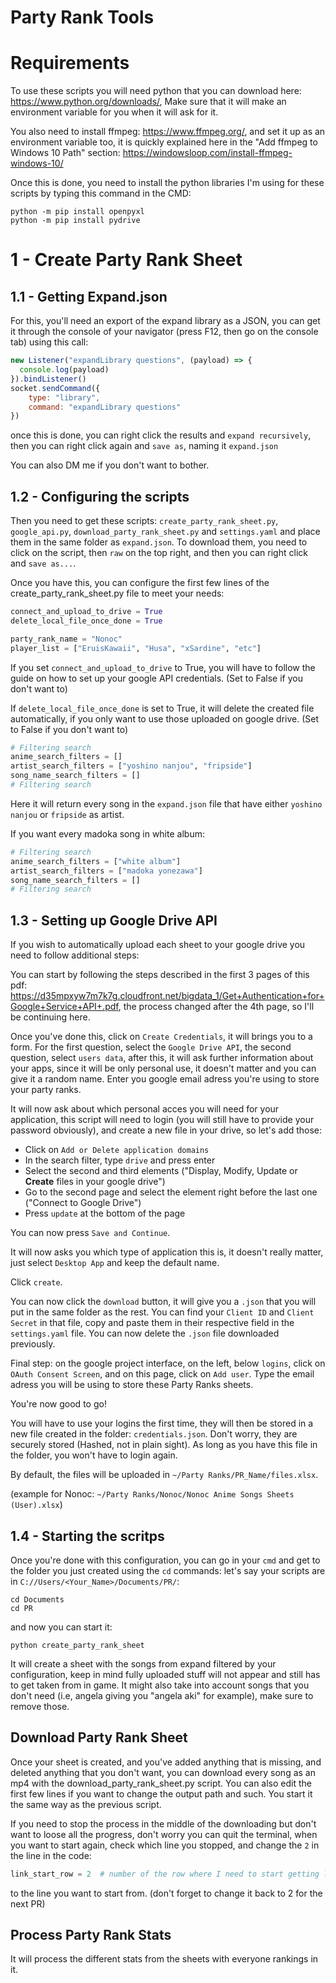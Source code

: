 # Party Rank Tools

# Requirements

To use these scripts you will need python that you can download here: <https://www.python.org/downloads/>,
Make sure that it will make an environment variable for you when it will ask for it.

You also need to install ffmpeg: <https://www.ffmpeg.org/>, and set it up as an environment variable too, it is quickly explained here in the "Add ffmpeg to Windows 10 Path" section: <https://windowsloop.com/install-ffmpeg-windows-10/>

Once this is done, you need to install the python libraries I'm using for these scripts by typing this command in the CMD:

```
python -m pip install openpyxl
python -m pip install pydrive
```

# 1 - Create Party Rank Sheet

## 1.1 - Getting Expand.json

For this, you'll need an export of the expand library as a JSON, you can get it through the console of your navigator (press F12, then go on the console tab) using this call:

```js
new Listener("expandLibrary questions", (payload) => {
  console.log(payload)
}).bindListener()
socket.sendCommand({
    type: "library",
    command: "expandLibrary questions"
})
```
once this is done, you can right click the results and `expand recursively`, then you can right click again and `save as`, naming it `expand.json`

You can also DM me if you don't want to bother.

## 1.2 - Configuring the scripts

Then you need to get these scripts: `create_party_rank_sheet.py`, `google_api.py`, `download_party_rank_sheet.py` and `settings.yaml` and place them in the same folder as `expand.json`. To download them, you need to click on the script, then `raw` on the top right, and then you can right click and `save as...`.

Once you have this, you can configure the first few lines of the create_party_rank_sheet.py file to meet your needs:

```py
connect_and_upload_to_drive = True
delete_local_file_once_done = True

party_rank_name = "Nonoc"
player_list = ["EruisKawaii", "Husa", "xSardine", "etc"]
```

If you set `connect_and_upload_to_drive` to True, you will have to follow the guide on how to set up your google API credentials. (Set to False if you don't want to)

If `delete_local_file_once_done` is set to True, it will delete the created file automatically, if you only want to use those uploaded on google drive. (Set to False if you don't want to)


```py
# Filtering search
anime_search_filters = []
artist_search_filters = ["yoshino nanjou", "fripside"]
song_name_search_filters = []
# Filtering search
```
Here it will return every song in the `expand.json` file that have either `yoshino nanjou` or `fripside` as artist.

If you want every madoka song in white album:
```py
# Filtering search
anime_search_filters = ["white album"]
artist_search_filters = ["madoka yonezawa"]
song_name_search_filters = []
# Filtering search
```

## 1.3 - Setting up Google Drive API

If you wish to automatically upload each sheet to your google drive you need to follow additional steps:

You can start by following the steps described in the first 3 pages of this pdf:
<https://d35mpxyw7m7k7g.cloudfront.net/bigdata_1/Get+Authentication+for+Google+Service+API+.pdf>, the process changed after the 4th page, so I'll be continuing here.

Once you've done this, click on `Create Credentials`, it will brings you to a form.
For the first question, select the `Google Drive API`, the second question, select `users data`, after this, it will ask further information about your apps, since it will be only personal use, it doesn't matter and you can give it a random name. Enter you google email adress you're using to store your party ranks.

It will now ask about which personal acces you will need for your application, this script will need to login (you will still have to provide your password obviously), and create a new file in your drive, so let's add those:
- Click on `Add or Delete application domains`
- In the search filter, type `drive` and press enter
- Select the second and third elements ("Display, Modify, Update or **Create** files in your google drive")
- Go to the second page and select the element right before the last one ("Connect to Google Drive")
- Press `update` at the bottom of the page

You can now press `Save and Continue`.

It will now asks you which type of application this is, it doesn't really matter, just select `Desktop App` and keep the default name.

Click `create`.

You can now click the `download` button, it will give you a `.json` that you will put in the same folder as the rest. You can find your `Client ID` and `Client Secret` in that file, copy and paste them in their respective field in the `settings.yaml` file. You can now delete the `.json` file downloaded previously.

Final step: on the google project interface, on the left, below `logins`, click on `OAuth Consent Screen`, and on this page, click on `Add user`. Type the email adress you will be using to store these Party Ranks sheets.

You're now good to go!

You will have to use your logins the first time, they will then be stored in a new file created in the folder: `credentials.json`. Don't worry, they are securely stored (Hashed, not in plain sight). As long as you have this file in the folder, you won't have to login again.

By default, the files will be uploaded in `~/Party Ranks/PR_Name/files.xlsx`.

(example for Nonoc: `~/Party Ranks/Nonoc/Nonoc Anime Songs Sheets (User).xlsx`)

## 1.4 - Starting the scritps

Once you're done with this configuration, you can go in your `cmd` and get to the folder you just created using the `cd` commands:
let's say your scripts are in `C://Users/<Your_Name>/Documents/PR/`:
```
cd Documents
cd PR
```

and now you can start it:
```
python create_party_rank_sheet
```

It will create a sheet with the songs from expand filtered by your configuration, keep in mind fully uploaded stuff will not appear and still has to get taken from in game. It might also take into account songs that you don't need (i.e, angela giving you "angela aki" for example), make sure to remove those.

## Download Party Rank Sheet

Once your sheet is created, and you've added anything that is missing, and deleted anything that you don't want, you can download every song as an mp4 with the download_party_rank_sheet.py script. You can also edit the first few lines if you want to change the output path and such. You start it the same way as the previous script.

If you need to stop the process in the middle of the downloading but don't want to loose all the progress, don't worry you can quit the terminal, when you want to start again, check which line you stopped, and change the `2` in the line in the code:
```py
link_start_row = 2  # number of the row where I need to start getting links
```
to the line you want to start from. (don't forget to change it back to 2 for the next PR)

## Process Party Rank Stats

It will process the different stats from the sheets with everyone rankings in it.
